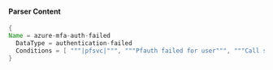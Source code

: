 #### Parser Content
```Java
{
Name = azure-mfa-auth-failed
  DataType = authentication-failed
  Conditions = [ """|pfsvc|""", """Pfauth failed for user""", """Call status:""" ]
}
```